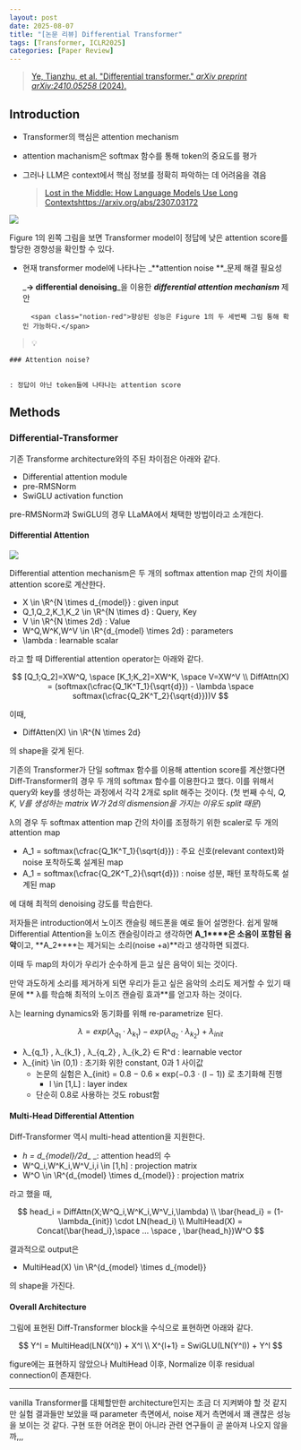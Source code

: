 ```yaml
---
layout: post
date: 2025-08-07
title: "[논문 리뷰] Differential Transformer"
tags: [Transformer, ICLR2025]
categories: [Paper Review]
---
```


> [Ye, Tianzhu, et al. "Differential transformer." ](https://arxiv.org/abs/2410.05258)[_arXiv preprint arXiv:2410.05258_](https://arxiv.org/abs/2410.05258)[ (2024).](https://arxiv.org/abs/2410.05258)



## Introduction

- Transformer의 핵심은 attention mechanism
- attention machanism은 softmax 함수를 통해 token의 중요도를 평가
- 그러나 LLM은 context에서 핵심 정보를 정확히 파악하는 데 어려움을 겪음

	> [Lost in the Middle: How Language Models Use Long Contextshttps://arxiv.org/abs/2307.03172](https://arxiv.org/abs/2307.03172)


![](https://prod-files-secure.s3.us-west-2.amazonaws.com/542b861c-36a8-4051-84e5-8804b6728dba/9083ea56-691a-4752-ae26-47f403431ac8/image.png?X-Amz-Algorithm=AWS4-HMAC-SHA256&X-Amz-Content-Sha256=UNSIGNED-PAYLOAD&X-Amz-Credential=ASIAZI2LB466QZYGFVKM%2F20251006%2Fus-west-2%2Fs3%2Faws4_request&X-Amz-Date=20251006T230110Z&X-Amz-Expires=3600&X-Amz-Security-Token=IQoJb3JpZ2luX2VjEP7%2F%2F%2F%2F%2F%2F%2F%2F%2F%2FwEaCXVzLXdlc3QtMiJHMEUCIQCaE2zK02xxd%2BV4b%2FkWSLNcl7acfaVH6sDbRho%2B%2BDN6ggIgF0XYiFReE4FXKXSdwNHDg2v5Tvd5vwCyy4TS6Hq9vuMqiAQIl%2F%2F%2F%2F%2F%2F%2F%2F%2F%2F%2FARAAGgw2Mzc0MjMxODM4MDUiDNZT%2BJqEImE0mpPwZyrcA0S5MRbDYe56ug3ZCpIP5kL%2FtTNok%2FeAx%2BKP7w8LxLdhmNql%2F0mszoz6UN8uF4EJ%2B87lR9ANqAR4gog9c6m4ZarfvsO2Owp8mksVLDx%2Bu0D0GVJT78r%2F01UcrAIo4PTNmIZtbRiBYYe3rToY7EHFnAQSgQBEfiOWqcU12%2Ft7TymnwIT4bIXeIGbXhhM65LXtw2FhAOy00WWWY2ikRCC%2BiwedQjErV66WQbBPw%2BhBzNRZyMrt7xSfXRSn9XcOIVEix5IhcDArwGki9Z1fTKIvsCVMaHfLG45sgjNHCZcra9go38ck%2FujNA9For5sUXqNbcwu392EuPRoheXWOpBJ5OxPUKP14pinmMaxBsKjkcv0pW0%2Fq2%2FVoOIsU0Lf13I76LoOOy2JohRaPS4c28iASjqNB1gOqa0ldDhxJU9KHs7CKsxxwpJIQOFIkB%2FPqYEi0vxClRbTsV6Q7jolChlk%2B4UpdNs6fq5iuupgEXOeNiMbPe%2Fis%2Fw2UZ50aQzoyVAUvPG4EqUteD1A%2FNFv3fbt3K5XJFSZB9d2GUD6NV%2BBpeS87f%2B2NuRe0PeIzdBxOC5V5eGMaHSYxILL51cRrUDAz0ZZvZ2%2Bi5GxuysGcmdlIk5XbyX5xawJpr1bgiOVoMLv1kMcGOqUB6FFPiV2DbtXXDdWlDdeHtoF3WujBmr%2B4yXDhSN0O%2FyyJsIaKsVLvSIEWllTrd2hqHqHvtz6Ah6ILmwWraM%2BbB0V2mWUS4h5EJ8gH4szfV4TVvAzS69h6KugXRrZrZZKagsnitW3ibLIRQok0GMBgotY3ALoCfPALWVL3jZsgtEHecPsgOWV3rwePYz79vEn0HzGetdOtvGVkFejWQrJFuKMN5LXz&X-Amz-Signature=93ad5464ea4acbc09e98d6e6b454b77e39c70f849bc5631a792149b30bb6e624&X-Amz-SignedHeaders=host&x-amz-checksum-mode=ENABLED&x-id=GetObject)


Figure 1의 왼쪽 그림을 보면 Transformer model이 정답에 낮은 attention score를 할당한 경향성을 확인할 수 있다.

- 현재 transformer model에 나타나는 _**attention noise **_문제 해결 필요성

	_**→ differential denoising**_을 이용한 _**differential attention mechanism**_ 제안


		<span class="notion-red">향상된 성능은 Figure 1의 두 세번째 그림 통해 확인 가능하다.</span>


> 💡 


	### Attention noise?


	: 정답이 아닌 token들에 나타나는 attention score



## Methods



### Differential-Transformer


기존 Transforme architecture와의 주된 차이점은 아래와 같다.

- Differential attention module
- pre-RMSNorm
- SwiGLU activation function

pre-RMSNorm과 SwiGLU의 경우 LLaMA에서 채택한 방법이라고 소개한다.



#### Differential Attention


![](https://prod-files-secure.s3.us-west-2.amazonaws.com/542b861c-36a8-4051-84e5-8804b6728dba/116d70b2-1963-4810-9167-f4c7d8a06e8f/image.png?X-Amz-Algorithm=AWS4-HMAC-SHA256&X-Amz-Content-Sha256=UNSIGNED-PAYLOAD&X-Amz-Credential=ASIAZI2LB466QZYGFVKM%2F20251006%2Fus-west-2%2Fs3%2Faws4_request&X-Amz-Date=20251006T230110Z&X-Amz-Expires=3600&X-Amz-Security-Token=IQoJb3JpZ2luX2VjEP7%2F%2F%2F%2F%2F%2F%2F%2F%2F%2FwEaCXVzLXdlc3QtMiJHMEUCIQCaE2zK02xxd%2BV4b%2FkWSLNcl7acfaVH6sDbRho%2B%2BDN6ggIgF0XYiFReE4FXKXSdwNHDg2v5Tvd5vwCyy4TS6Hq9vuMqiAQIl%2F%2F%2F%2F%2F%2F%2F%2F%2F%2F%2FARAAGgw2Mzc0MjMxODM4MDUiDNZT%2BJqEImE0mpPwZyrcA0S5MRbDYe56ug3ZCpIP5kL%2FtTNok%2FeAx%2BKP7w8LxLdhmNql%2F0mszoz6UN8uF4EJ%2B87lR9ANqAR4gog9c6m4ZarfvsO2Owp8mksVLDx%2Bu0D0GVJT78r%2F01UcrAIo4PTNmIZtbRiBYYe3rToY7EHFnAQSgQBEfiOWqcU12%2Ft7TymnwIT4bIXeIGbXhhM65LXtw2FhAOy00WWWY2ikRCC%2BiwedQjErV66WQbBPw%2BhBzNRZyMrt7xSfXRSn9XcOIVEix5IhcDArwGki9Z1fTKIvsCVMaHfLG45sgjNHCZcra9go38ck%2FujNA9For5sUXqNbcwu392EuPRoheXWOpBJ5OxPUKP14pinmMaxBsKjkcv0pW0%2Fq2%2FVoOIsU0Lf13I76LoOOy2JohRaPS4c28iASjqNB1gOqa0ldDhxJU9KHs7CKsxxwpJIQOFIkB%2FPqYEi0vxClRbTsV6Q7jolChlk%2B4UpdNs6fq5iuupgEXOeNiMbPe%2Fis%2Fw2UZ50aQzoyVAUvPG4EqUteD1A%2FNFv3fbt3K5XJFSZB9d2GUD6NV%2BBpeS87f%2B2NuRe0PeIzdBxOC5V5eGMaHSYxILL51cRrUDAz0ZZvZ2%2Bi5GxuysGcmdlIk5XbyX5xawJpr1bgiOVoMLv1kMcGOqUB6FFPiV2DbtXXDdWlDdeHtoF3WujBmr%2B4yXDhSN0O%2FyyJsIaKsVLvSIEWllTrd2hqHqHvtz6Ah6ILmwWraM%2BbB0V2mWUS4h5EJ8gH4szfV4TVvAzS69h6KugXRrZrZZKagsnitW3ibLIRQok0GMBgotY3ALoCfPALWVL3jZsgtEHecPsgOWV3rwePYz79vEn0HzGetdOtvGVkFejWQrJFuKMN5LXz&X-Amz-Signature=ac0bf2dea882bf4b38a19599819ced483bfbaa40facb20ec947c9abecaffc13a&X-Amz-SignedHeaders=host&x-amz-checksum-mode=ENABLED&x-id=GetObject)


Differential attention mechanism은 두 개의 softmax attention map 간의 차이를 attention score로 계산한다.

- X \in \R^{N \times d\_{model}} : given input
- Q\_1,Q\_2,K\_1,K\_2 \in \R^{N \times d} : Query, Key
- V \in \R^{N \times 2d} : Value
- W^Q,W^K,W^V \in \R^{d\_{model} \times 2d} : parameters
- \lambda : learnable scalar

라고 할 때 Differential attention operator는 아래와 같다.


$$
[Q_1;Q_2]=XW^Q, \space [K_1;K_2]=XW^K, \space V=XW^V \\
DiffAttn(X) = (softmax(\cfrac{Q_1K^T_1}{\sqrt{d}}) - \lambda \space softmax(\cfrac{Q_2K^T_2}{\sqrt{d}}))V
$$


이때,

- DiffAtten(X) \in \R^{N \times 2d}

의 shape을 갖게 된다.


기존의 Transformer가 단일 softmax 함수를 이용해 attention score를 계산했다면 Diff-Transformer의 경우 두 개의 softmax 함수를 이용한다고 했다. 이를 위해서 query와 key를 생성하는 과정에서 각각 2개로 split 해주는 것이다. <span class="notion-red">(첫 번째 수식, </span><span class="notion-red">_Q, K, V를 생성하는 matrix W가 2d의 dismension을 가지는 이유도 split 때문_</span><span class="notion-red">)</span>


 λ의 경우 두 softmax attention map 간의 차이를 조정하기 위한 scaler로 두 개의 attention map

- A\_1 = softmax(\cfrac{Q\_1K^T\_1}{\sqrt{d}}) : 주요 신호(relevant context)와 noise 포착하도록 설계된 map
- A\_1 = softmax(\cfrac{Q\_2K^T\_2}{\sqrt{d}}) : noise 성분, 패턴 포착하도록 설계된 map 

에 대해 최적의 denoising 강도를 학습한다.


저자들은 introduction에서 노이즈 캔슬링 헤드폰을 예로 들어 설명한다. 쉽게 말해 Differential Attention을 노이즈 캔슬링이라고 생각하면 **A\_1****은 소음이 포함된 음악**이고, **A\_2****는 제거되는 소리(noise +a)**라고 생각하면 되겠다. 


이때 두 map의 차이가 우리가 순수하게 듣고 싶은 음악이 되는 것이다. 


만약 과도하게 소리를 제거하게 되면 우리가 듣고 싶은 음악의 소리도 제거할 수 있기 때문에 ** λ를 학습해 최적의 노이즈 캔슬링 효과**를 얻고자 하는 것이다.


λ는 learning dynamics와 동기화를 위해 re-parametrize 된다.


$$
\lambda = exp(\lambda_{q_1} \cdot \lambda_{k_1}) - exp(\lambda_{q_2} \cdot \lambda_{k_2}) + \lambda_{init}
$$

- λ\_{q\_1} , λ\_{k\_1} , λ\_{q\_2} , λ\_{k\_2} ∈ R^d : learnable vector
- λ\_{init} \in (0,1) : 초기화 위한 constant, 0과 1 사이값
	- 논문의 실험은 λ\_{init} = 0.8 − 0.6 × exp(−0.3 · (l − 1)) 로 초기화해 진행
		- l \in [1,L] : layer index
	- 단순히 0.8로 사용하는 것도 robust함


#### **Multi-Head Differential Attention**


Diff-Transformer 역시 multi-head attention을 지원한다.

- _h = d\_{model}/2d__ _: attention head의 수
- W^Q\_i,W^K\_i,W^V\_i,i \in [1,h] : projection matrix
- W^O \in \R^{d\_{model} \times d\_{model}} : projection matrix

라고 했을 때,


$$
head_i = DiffAttn(X;W^Q_i,W^K_i,W^V_i,\lambda) \\
\bar{head_i} = (1-\lambda_{init}) \cdot LN(head_i) \\
MultiHead(X) = Concat(\bar{head_i},\space ... \space , \bar{head_h})W^O
$$


결과적으로 output은

- MultiHead(X) \in \R^{d\_{model} \times d\_{model}}

의 shape을 가진다.



#### Overall Architecture


그림에 표현된 Diff-Transformer block을 수식으로 표현하면 아래와 같다.


$$
Y^l = MultiHead(LN(X^l)) + X^l \\
X^{l+1} = SwiGLU(LN(Y^l)) + Y^l
$$


figure에는 표현하지 않았으나 MultiHead 이후, Normalize 이후 residual connection이 존재한다.


---


vanilla Transformer를 대체할만한 architecture인지는 조금 더 지켜봐야 할 것 같지만 실험 결과들만 보았을 때 parameter 측면에서, noise 제거 측면에서 꽤 괜찮은 성능을 보이는 것 같다. 구현 또한 어려운 편이 아니라 관련 연구들이 곧 쏟아져 나오지 않을까,,,

